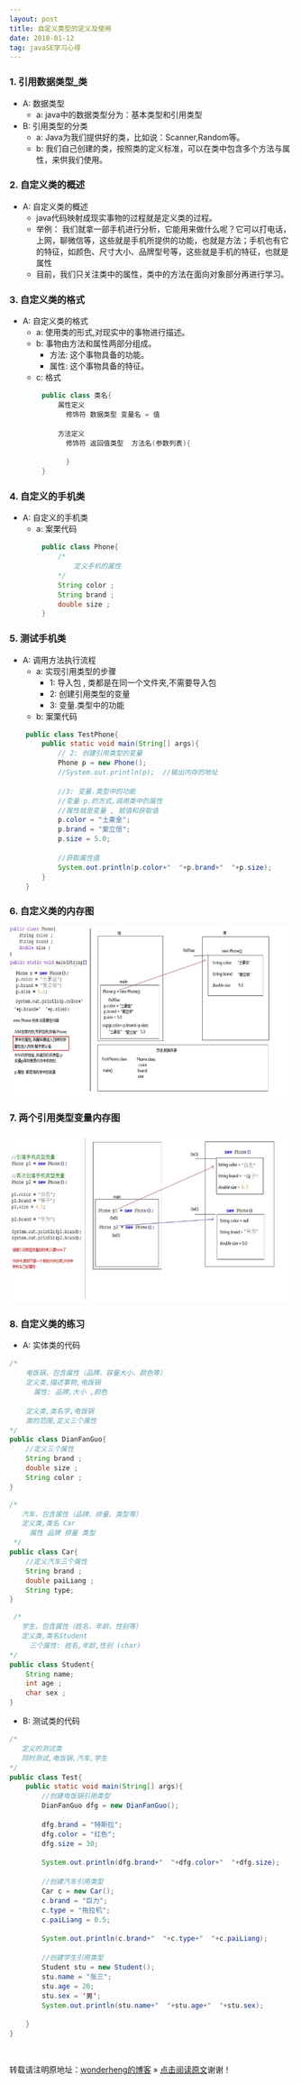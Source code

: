 ```yaml
---
layout: post
title: 自定义类型的定义及使用
date: 2018-01-12
tag: javaSE学习心得
---
```


### 1. 引用数据类型_类
* A: 数据类型
	* a: java中的数据类型分为：基本类型和引用类型
* B: 引用类型的分类
	* a: Java为我们提供好的类，比如说：Scanner,Random等。
	* b: 我们自己创建的类，按照类的定义标准，可以在类中包含多个方法与属性，来供我们使用。 
	

### 2. 自定义类的概述
* A: 自定义类的概述
	* java代码映射成现实事物的过程就是定义类的过程。
	* 举例：
		我们就拿一部手机进行分析，它能用来做什么呢？它可以打电话，上网，聊微信等，这些就是手机所提供的功能，也就是方法；手机也有它的特征，如颜色、尺寸大小、品牌型号等，这些就是手机的特征，也就是属性
	* 目前，我们只关注类中的属性，类中的方法在面向对象部分再进行学习。
			
		
### 3. 自定义类的格式
* A: 自定义类的格式
	* a: 使用类的形式,对现实中的事物进行描述。
	* b: 事物由方法和属性两部分组成。
		* 方法: 这个事物具备的功能。
		* 属性: 这个事物具备的特征。
	* c: 格式
```java
		public class 类名{
			属性定义
			  修饰符 数据类型 变量名 = 值
			
			方法定义
			  修饰符 返回值类型  方法名(参数列表){
				  
			  }
		}
```

### 4. 自定义的手机类
* A: 自定义的手机类
	* a: 案栗代码
```java
		public class Phone{
			/*
			    定义手机的属性
			*/
			String color ;
			String brand ;
			double size ; 
		}
```

### 5. 测试手机类
* A: 调用方法执行流程
	* a: 实现引用类型的步骤
		* 1: 导入包 , 类都是在同一个文件夹,不需要导入包
		* 2: 创建引用类型的变量
		* 3: 变量.类型中的功能
	* b: 案栗代码
```java
	public class TestPhone{
		public static void main(String[] args){
			// 2: 创建引用类型的变量
			Phone p = new Phone();
			//System.out.println(p);  //输出内存的地址
		
	     	//3: 变量.类型中的功能
			//变量 p.的方式,调用类中的属性
			//属性就是变量 , 赋值和获取值
			p.color = "土豪金";
			p.brand = "爱立信";
			p.size = 5.0;
			
			//获取属性值
			System.out.println(p.color+"  "+p.brand+"  "+p.size);
		}
	}
```

### 6. 自定义类的内存图
<div align="center">
	<img src="/images/posts/2018-01-22/1.JPG" height="300" width="550">  
</div>

### 7. 两个引用类型变量内存图
<div align="center">
	<img src="/images/posts/2018-01-22/2.JPG" height="300" width="550">  
</div>

### 8. 自定义类的练习
* A: 实体类的代码
```java
/*
    电饭锅，包含属性（品牌、容量大小、颜色等）
	定义类,描述事物,电饭锅
	  属性: 品牌,大小 ,颜色
	
	定义类,类名字,电饭锅
	类的范围,定义三个属性
*/
public class DianFanGuo{
	//定义三个属性
	String brand ;
    double size ;
	String color ;
}
```
```java
/*
   汽车，包含属性（品牌、排量、类型等）
   定义类,类名 Car
     属性 品牌 排量 类型
 */
public class Car{
	//定义汽车三个属性
	String brand ;
	double paiLiang ;
	String type;
}
```
```java
 /*
   学生，包含属性（姓名，年龄，性别等）
   定义类,类名Student
     三个属性: 姓名,年龄,性别 (char)
*/
public class Student{
	String name;
	int age ;
	char sex ;
}
```
* B: 测试类的代码
```java
/*
   定义的测试类
   同时测试,电饭锅,汽车,学生
*/
public class Test{
	public static void main(String[] args){
		//创建电饭锅引用类型
		DianFanGuo dfg = new DianFanGuo();
		
		dfg.brand = "特斯拉";
		dfg.color = "红色";
		dfg.size = 30;
		
		System.out.println(dfg.brand+"  "+dfg.color+"  "+dfg.size);
		
		//创建汽车引用类型
		Car c = new Car();
		c.brand = "巨力";
		c.type = "拖拉机";
		c.paiLiang = 0.5;
		
		System.out.println(c.brand+"  "+c.type+"  "+c.paiLiang);
		
		//创建学生引用类型
		Student stu = new Student();
		stu.name = "张三";
		stu.age = 20;
		stu.sex = '男';
		System.out.println(stu.name+"  "+stu.age+"  "+stu.sex);
		
	}
}
```

<br>

转载请注明原地址：[wonderheng的博客](http://www.wonderheng.top) » [点击阅读原文](http://www.wonderheng.top/2018/01/%E8%87%AA%E5%AE%9A%E4%B9%89%E7%B1%BB%E5%9E%8B%E7%9A%84%E5%AE%9A%E4%B9%89%E5%8F%8A%E4%BD%BF%E7%94%A8/)谢谢！
